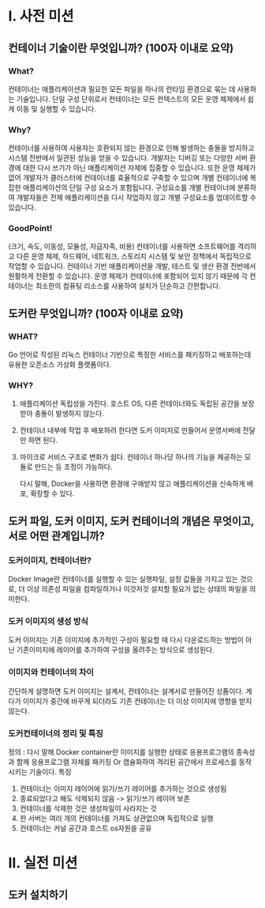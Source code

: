 # I. 사전 미션
## 컨테이너 기술이란 무엇입니까? (100자 이내로 요약)
### What?  
컨테이너는 애플리케이션과 필요한 모든 파일을 하나의 런타임 환경으로 묶는 데 사용하는 기술입니다. 단일 구성 단위로서 컨테이너는 모든 컨텍스트의 모든 운영 체제에서 쉽게 이동 및 실행할 수 있습니다.
### Why?  
컨테이너를 사용하여 사용자는 호환되지 않는 환경으로 인해 발생하는 충돌을 방지하고 시스템 전반에서 일관된 성능을 얻을 수 있습니다. 개발자는 디버깅 또는 다양한 서버 환경에 대한 다시 쓰기가 아닌 애플리케이션 자체에 집중할 수 있습니다. 또한 운영 체제가 없어 개발자가 클러스터에 컨테이너를 효율적으로 구축할 수 있으며 개별 컨테이너에 복잡한 애플리케이션의 단일 구성 요소가 포함됩니다. 구성요소를 개별 컨테이너에 분류하여 개발자들은 전체 애플리케이션을 다시 작업하지 않고 개별 구성요소를 업데이트할 수 있습니다.
### GoodPoint! 
(크기, 속도, 이동성, 모듈성, 자급자족, 비용)  컨테이너를 사용하면 소프트웨어를 격리하고 다른 운영 체제, 하드웨어, 네트워크, 스토리지 시스템 및 보안 정책에서 독립적으로 작업할 수 있습니다. 컨테이너 기반 애플리케이션을 개발, 테스트 및 생산 환경 전반에서 원활하게 전환할 수 있습니다. 운영 체제가 컨테이너에 포함되어 있지 않기 때문에 각 컨테이너는 최소한의 컴퓨팅 리소스를 사용하여 설치가 단순하고 간편합니다.

## 도커란 무엇입니까? (100자 이내로 요약)
### WHAT? 
Go 언어로 작성된 리눅스 컨테이너 기반으로 특정한 서비스를 패키징하고 배포하는데 유용한 오픈소스 가상화 플랫폼이다.
### WHY? 
1. 애플리케이션 독립성을 가진다. 호스트 OS, 다른 컨테이너와도 독립된 공간을 보장받아 충돌이 발생하지 않는다.

2. 컨테이너 내부에 작업 후 배포하려 한다면 도커 이미지로 만들어서 운영서버에 전달만 하면 된다.

3. 마이크로 서비스 구조로 변화가 쉽다. 컨테이너 하나당 하나의 기능을 제공하는 모듈로 만드는 등 조정이 가능하다.

   다시 말해, Docker을 사용하면 환경에 구애받지 않고 애플리케이션을 신속하게 배포, 확장할 수 있다.

## 도커 파일, 도커 이미지, 도커 컨테이너의 개념은 무엇이고, 서로 어떤 관계입니까?
### 도커이미지, 컨테이너란?
Docker Image란 컨테이너를 실행할 수 있는 실행파일, 설정 값들을 가지고 있는 것으로, 더 이상 의존성 파일을 컴파일하거나 이것저것 설치할 필요가 없는 상태의 파일을 의미한다.
### 도커 이미지의 생성 방식
도커 이미지는 기존 이미지에 추가적인 구성이 필요할 때 다시 다운로드하는 방법이 아닌 기존이미지에 레이어를 추가하여 구성을 올려주는 방식으로 생성된다.
### 이미지와 컨테이너의 차이
간단하게 설명하면 도커 이미지는 설계서, 컨테이너는 설계서로 만들어진 상품이다. 게다가 이미지가 중간에 바꾸게 되더라도 기존 컨테이너는 더 이상 이미지에 영향을 받지 않는다.
### 도커컨테이너의 정리 및 특징
정의 : 다시 말해 Docker container란 이미지를 실행한 상태로 응용프로그램의 종속성과 함께 응용프로그램 자체를 패키징 Or 캡슐화하여 격리된 공간에서 프로세스를 동작시키는 기술이다.
특징
1. 컨테이너는 이미지 레이어에 읽기/쓰기 레이어를 추가하는 것으로 생성됨
2. 종료되었다고 해도 삭제되지 않음 -> 읽기/쓰기 레이어 보존
3. 컨테이너를 삭제한 것은 생성파일이 사라지는 것
4. 한 서버는 여러 개의 컨테이너를 가져도 상관없으며 독립적으로 실행
5. 컨테이너는 커널 공간과 호스트 os자원을 공유
   
# II. 실전 미션

## 도커 설치하기
